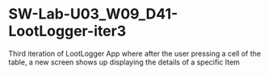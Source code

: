 # SW-Lab-U03_W09_D41-LootLogger-iter3
Third iteration of LootLogger App where after the user pressing a cell of the table, a new screen shows up displaying the details of a specific Item
